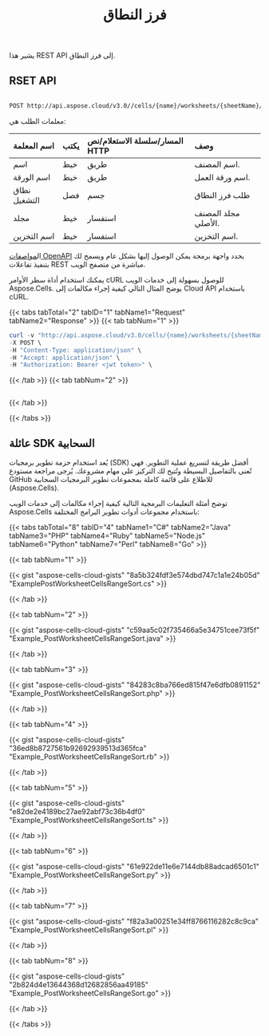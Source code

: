 ﻿---
title:  فرز النطاق
second_title: Aspose.Cells Cloud Documen
linktitle: سور
type: docs
keywords: Range Sort
url: /ar/ranges/sort/
description:  تعيين حدود تفصيلية حول نطاق من الخلايا.
weight: 20
kwords: Excel، Office السحابة، REST API، جدول بيانات، PDF، CSV، Json، Markdown، فرز النطاق
---
يشير هذا REST API إلى فرز النطاق.

## RSET API

```bash

POST http://api.aspose.cloud/v3.0//cells/{name}/worksheets/{sheetName}/ranges/sort

```

معلمات الطلب هي:

| اسم المعلمة| يكتب| المسار/سلسلة الاستعلام/نص HTTP| وصف|
|:- |:- |:- |:- |
|اسم|خيط|طريق|اسم المصنف.|
|اسم الورقة|خيط|طريق|اسم ورقة العمل.|
|نطاق التشغيل|فصل|جسم| طلب فرز النطاق|
|مجلد|خيط|استفسار|مجلد المصنف الأصلي.|
|اسم التخزين|خيط|استفسار|اسم التخزين.|

 ال[مواصفات OpenAPI](https://reference.aspose.cloud/cells/#/RangesController/PostWorksheetCellsRangeSort) يحدد واجهة برمجة يمكن الوصول إليها بشكل عام ويسمح لك بتنفيذ تفاعلات REST مباشرة من متصفح الويب.

يمكنك استخدام أداة سطر الأوامر cURL للوصول بسهولة إلى خدمات الويب Aspose.Cells. يوضح المثال التالي كيفية إجراء مكالمات إلى Cloud API باستخدام cURL.

{{< tabs tabTotal="2" tabID="1" tabName1="Request" tabName2="Response" >}}
{{< tab tabNum="1" >}}

```powershell
curl -v "http://api.aspose.cloud/v3.0/cells/{name}/worksheets/{sheetName}/ranges/sort" \
-X POST \
-H "Content-Type: application/json" \
-H "Accept: application/json" \
-H "Authorization: Bearer <jwt token>" \
```

{{< /tab >}}
{{< tab tabNum="2" >}}

```powershell

```

{{< /tab >}}

{{< /tabs >}}

## عائلة SDK السحابية

يُعد استخدام حزمة تطوير برمجيات (SDK) أفضل طريقة لتسريع عملية التطوير. فهي تُعنى بالتفاصيل البسيطة وتُتيح لك التركيز على مهام مشروعك. يُرجى مراجعة مستودع GitHub للاطلاع على قائمة كاملة بمجموعات تطوير البرمجيات السحابية (Aspose.Cells).

توضح أمثلة التعليمات البرمجية التالية كيفية إجراء مكالمات إلى خدمات الويب Aspose.Cells باستخدام مجموعات أدوات تطوير البرامج المختلفة:

{{< tabs tabTotal="8" tabID="4" tabName1="C#" tabName2="Java" tabName3="PHP" tabName4="Ruby" tabName5="Node.js" tabName6="Python" tabName7="Perl" tabName8="Go" >}}

{{< tab tabNum="1" >}}

{{< gist "aspose-cells-cloud-gists" "8a5b324fdf3e574dbd747c1a1e24b05d" "ExamplePostWorksheetCellsRangeSort.cs" >}}

{{< /tab >}}

{{< tab tabNum="2" >}}

{{< gist "aspose-cells-cloud-gists" "c59aa5c02f735466a5e34751cee73f5f" "Example_PostWorksheetCellsRangeSort.java" >}}

{{< /tab >}}

{{< tab tabNum="3" >}}

{{< gist "aspose-cells-cloud-gists" "84283c8ba766ed815f47e6dfb0891152" "Example_PostWorksheetCellsRangeSort.php" >}}

{{< /tab >}}

{{< tab tabNum="4" >}}

{{< gist "aspose-cells-cloud-gists" "36ed8b8727561b92692939513d365fca" "Example_PostWorksheetCellsRangeSort.rb" >}}

{{< /tab >}}

{{< tab tabNum="5" >}}

{{< gist "aspose-cells-cloud-gists" "e82de2e4189bc27ae92abf73c36b4df0" "Example_PostWorksheetCellsRangeSort.ts" >}}

{{< /tab >}}

{{< tab tabNum="6" >}}

{{< gist "aspose-cells-cloud-gists" "61e922de11e6e7144db88adcad6501c1" "Example_PostWorksheetCellsRangeSort.py" >}}

{{< /tab >}}

{{< tab tabNum="7" >}}

{{< gist "aspose-cells-cloud-gists" "f82a3a00251e34ff8766116282c8c9ca" "Example_PostWorksheetCellsRangeSort.pl" >}}

{{< /tab >}}

{{< tab tabNum="8" >}}

{{< gist "aspose-cells-cloud-gists" "2b824d4e13644368d12682856aa49185" "Example_PostWorksheetCellsRangeSort.go" >}}

{{< /tab >}}

{{< /tabs >}}
